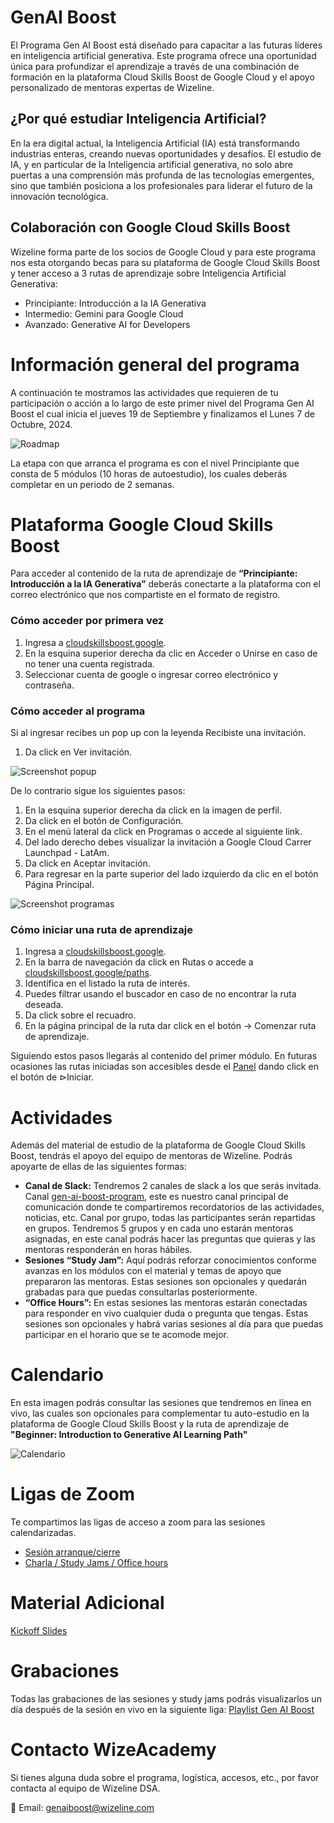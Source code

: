 # GenAI Boost
El Programa Gen AI Boost está diseñado para capacitar a las futuras líderes en inteligencia artificial generativa. Este programa ofrece una oportunidad única para profundizar el aprendizaje a través de una combinación de formación en la plataforma Cloud Skills Boost de Google Cloud y el apoyo personalizado de mentoras expertas de Wizeline.

## ¿Por qué estudiar Inteligencia Artificial?
En la era digital actual, la Inteligencia Artificial (IA) está transformando industrias enteras, creando nuevas oportunidades y desafíos. El estudio de IA, y en particular de la Inteligencia artificial generativa, no solo abre puertas a una comprensión más profunda de las tecnologías emergentes, sino que también posiciona a los profesionales para liderar el futuro de la innovación tecnológica.

## Colaboración con Google Cloud Skills Boost
Wizeline forma parte de los socios de Google Cloud y para este programa nos esta otorgando becas para su plataforma de Google Cloud Skills Boost y tener acceso a 3 rutas de aprendizaje sobre Inteligencia Artificial Generativa:
- Principiante: Introducción a la IA Generativa
- Intermedio: Gemini para Google Cloud
- Avanzado: Generative AI for Developers

# Información general del programa
A continuación te mostramos las actividades que requieren de tu participación o acción a lo largo de este primer nivel del Programa Gen AI Boost el cual inicia el jueves 19 de Septiembre y finalizamos el Lunes 7 de Octubre, 2024.

![Roadmap](https://github.com/user-attachments/assets/731841e8-2c54-4c54-88f2-5c85162a994d)

La etapa con que arranca el programa es con el nivel Principiante que consta de 5 módulos (10 horas de autoestudio), los cuales deberás completar en un periodo de 2 semanas.

# Plataforma Google Cloud Skills Boost
Para acceder al contenido de la ruta de aprendizaje de __“Principiante: Introducción a la IA Generativa”__ deberás conectarte a la plataforma con el correo electrónico que nos compartiste en el formato de registro.

### Cómo acceder por primera vez
1. Ingresa a [cloudskillsboost.google](https://www.cloudskillsboost.google/).
2. En la esquina superior derecha da clic en Acceder o Unirse en caso de no tener una cuenta registrada.
3. Seleccionar cuenta de google o ingresar correo electrónico y contraseña.

### Cómo acceder al programa
Si al ingresar recibes un pop up con la leyenda Recibiste una invitación.
1. Da click en Ver invitación.
   
![Screenshot popup](https://github.com/user-attachments/assets/16777614-24ba-41db-ac22-53aeb09e19d8)

De lo contrario sigue los siguientes pasos:
1. En la esquina superior derecha da click en la imagen de perfil.
2. Da click en el botón de Configuración.
3. En el menú lateral da click en Programas o accede al siguiente link.
4. Del lado derecho debes visualizar la invitación a Google Cloud Carrer Launchpad - LatAm.
5. Da click en Aceptar invitación.
6. Para regresar en la parte superior del lado izquierdo da clic en el botón Página Principal.

![Screenshot programas](https://github.com/user-attachments/assets/cee5d6b1-f79c-4907-965f-948efc1274f0)

### Cómo iniciar una ruta de aprendizaje 
1. Ingresa a [cloudskillsboost.google](https://www.cloudskillsboost.google/).
2. En la barra de navegación da click en Rutas o accede a [cloudskillsboost.google/paths](https://www.cloudskillsboost.google/paths).
3. Identifica en el listado la ruta de interés.
4. Puedes filtrar usando el buscador en caso de no encontrar la ruta deseada.
5. Da click sobre el recuadro.
6. En la página principal de la ruta dar click en el botón → Comenzar ruta de aprendizaje.

Siguiendo estos pasos llegarás al contenido del primer módulo.
En futuras ocasiones las rutas iniciadas son accesibles desde el [Panel](https://www.cloudskillsboost.google/) dando click en el botón de ⊳Iniciar.

# Actividades
Además del material de estudio de la plataforma de Google Cloud Skills Boost, tendrás el apoyo del equipo de mentoras de Wizeline. Podrás apoyarte de ellas de las siguientes formas:
- __Canal de Slack:__ Tendremos 2 canales de slack a los que serás invitada.
Canal [gen-ai-boost-program](https://wizelineacademy.slack.com/archives/C07M8839D6W), este es nuestro canal principal de comunicación donde te compartiremos recordatorios de las actividades, noticias, etc.
Canal por grupo, todas las participantes serán repartidas en grupos. Tendremos 5 grupos y en cada uno estarán mentoras asignadas, en este canal podrás hacer las preguntas que quieras y las mentoras responderán en horas hábiles.
- __Sesiones “Study Jam”:__ Aquí podrás reforzar conocimientos conforme avanzas en los módulos con el material y temas de apoyo que prepararon las mentoras. Estas sesiones son opcionales y quedarán grabadas para que puedas consultarlas posteriormente.
- __“Office Hours”:__ En estas sesiones las mentoras estarán conectadas para responder en vivo cualquier duda o pregunta que tengas. Estas sesiones son opcionales y habrá varias sesiones al día para que puedas participar en el horario que se te acomode mejor.

# Calendario
En esta imagen podrás consultar las sesiones que tendremos en línea en vivo, las cuales son opcionales para complementar tu auto-estudio en la plataforma de Google Cloud Skills Boost y la ruta de aprendizaje de __"Beginner: Introduction to Generative AI Learning Path"__

![Calendario](https://github.com/user-attachments/assets/070d6262-7c93-4182-935c-e0de96da4c91)

# Ligas de Zoom
Te compartimos las ligas de acceso a zoom para las sesiones calendarizadas.
- [Sesión arranque/cierre](https://wizeline.zoom.us/j/84052452141)
- [Charla / Study Jams / Office hours](https://wizeline.zoom.us/j/85113228514)

# Material Adicional
[Kickoff Slides](./Material%20Adicional/Kickoff%20_%20Gen%20AI%20Boost%20_%20Q3-2024%20_%20Google%20Partnership.pdf)

# Grabaciones
Todas las grabaciones de las sesiones y study jams podrás visualizarlos un día después de la sesión en vivo en la siguiente liga: [Playlist Gen AI Boost](https://www.youtube.com/playlist?list=PLQmYtfk1yvf45KcDfcBc2nH7xDQsx7Qjy)

# Contacto WizeAcademy
Si tienes alguna duda sobre el programa, logística, accesos, etc., por favor contacta al equipo de Wizeline DSA.

:email: Email: genaiboost@wizeline.com
